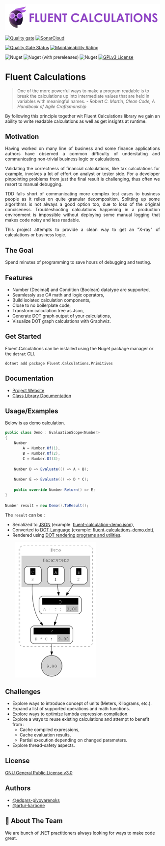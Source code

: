 
![Logo](https://raw.githubusercontent.com/jitt-team/jitt-me/main/assets/fluent.calculations.git.top.banner.med.png)

[![Quality gate](https://sonarcloud.io/api/project_badges/quality_gate?project=jitt-team_fluent-calculations-primitives)](https://sonarcloud.io/summary/new_code?id=jitt-team_fluent-calculations-primitives)
[![SonarCloud](https://sonarcloud.io/images/project_badges/sonarcloud-white.svg)](https://sonarcloud.io/summary/new_code?id=jitt-team_fluent-calculations-primitives)

[![Quality Gate Status](https://sonarcloud.io/api/project_badges/measure?project=jitt-team_fluent-calculations-primitives&metric=alert_status)](https://sonarcloud.io/summary/new_code?id=jitt-team_fluent-calculations-primitives)
[![Maintainability Rating](https://sonarcloud.io/api/project_badges/measure?project=jitt-team_fluent-calculations-primitives&metric=sqale_rating)](https://sonarcloud.io/summary/new_code?id=jitt-team_fluent-calculations-primitives)

![Nuget](https://img.shields.io/nuget/v/Fluent.Calculations.Primitives)
![Nuget (with prereleases)](https://img.shields.io/nuget/vpre/Fluent.Calculations.Primitives)
![Nuget](https://img.shields.io/nuget/dt/Fluent.Calculations.Primitives)
[![GPLv3 License](https://img.shields.io/badge/License-GPL%20v3-yellow.svg)](https://opensource.org/license/gpl-3-0/)

# Fluent Calculations

> One of the more powerful ways to make a program readable is to break the calculations up into intermediate values that are held in variables with meaningful names. - _Robert C. Martin, Clean Code, A Handbook of Agile Craftsmanship_

<div align="justify">
By following this principle together wit Fluent Calculations library we gain an ability to write readable calculations as well as get insights at runtime.
</div>

## Motivation
<div align="justify">
<p>
Having worked on many line of business and some finance  applications authors have observed a common difficulty of understating and communicating non-trivial business logic or calculations. 
</p><p>
Validating the correctness of financial calculations, like tax calculations for example, involves a lot of effort on analyst or tester side. For a developer pinpointing problems from just the final result is challenging, thus often we resort to manual debugging.
</p><p>
TDD falls short of communicating more complex test cases to business people as it relies on quite granular decomposition. Splitting up some algorithms is not always a good option too, due to loss of the original conciseness. Troubleshooting calculations happening in a production environment is impossible without deploying some manual logging that makes code noisy and less readable.
</p>
<p>
This project attempts to provide a clean way to get an "X-ray" of calculations or business logic.
</p>
</div>

## The Goal

Spend minutes of programming to save hours of debugging and testing.

## Features

- Number (Decimal) and Condition (Boolean) datatype are supported,
- Seamlessly use C# math and logic operators,
- Build isolated calculation components,
- Close to no boilerplate code,
- Transform calculation tree as Json,
- Generate DOT graph output of your calculations,
- Visualize DOT graph calculations with Graphwiz.


## Get Started

Fluent.Calculations can be installed using the Nuget package manager or the `dotnet` CLI.

```
dotnet add package Fluent.Calculations.Primitives
```

## Documentation

- [Project Website](https://fcp-project.jitt.me/)
- [Class Library Documentation](https://fcp-api-browser.jitt.me/)


## Usage/Examples

Below is as demo calculation.

```c#
public class Demo : EvaluationScope<Number>
{
    Number
        A = Number.Of(1),
        B = Number.Of(2),
        C = Number.Of(3);

    Number D => Evaluate(() => A + B);

    Number E => Evaluate(() => D * C);

    public override Number Return() => E;
}

Number result = new Demo().ToResult();
```

The `result` can be : 
- Serialized to [JSON](https://www.json.org/json-en.html) (example: [fluent-calculation-demo.json](../assets/example/fluent-calculation-demo.json)),
- Converted to [DOT Language](https://graphviz.org/doc/info/lang.html) (example:  [fluent-calculations-demo.dot](../assets/example/fluent-calculations-demo.dot)),
- Rendered using [DOT rendering programs and utilities](https://graphviz.org/doc/info/command.html).

<img src="../assets/example/fluent-calculations-demo.dot.png" alt="Demo calculation graph rendering" width="264" height="auto" style="margin-left:33px;">


## Challenges
- Explore ways to introduce concept of units (Meters, Kilograms, etc.).
- Expand a list of supported operations and math functions.
- Explore ways to optimize lambda expression compilation.
- Explore a ways to reuse existing calculations and attempt to benefit from :
   - Cache compiled expressions,
   - Cache evaluation results,
   - Partial execution depending on changed parameters.
- Explore thread-safety aspects.
 
## License

[GNU General Public License v3.0](https://github.com/jitt-team/fluent-calculations-primitives/blob/2ada80ea405e5ce6198ef1a8973dc23a83bc20c1/LICENSE)


## Authors

- [@edgars-pivovarenoks](https://www.github.com/edgars-pivovarenoks)
- [@artur-karbone](https://www.github.com/arturkarbone)

## 🚀 About The Team
We are bunch of .NET practitioners always looking for ways to make code great.

